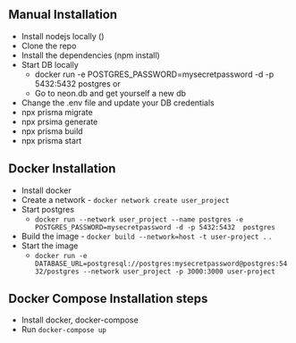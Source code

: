 ## Manual Installation
- Install nodejs locally ()
- Clone the repo
- Install the dependencies (npm install)
- Start DB locally
    -  docker run -e POSTGRES_PASSWORD=mysecretpassword  -d -p 5432:5432 postgres
    or
    -  Go to neon.db and get yourself a new db
- Change the .env file and update your DB credentials
- npx prisma migrate
- npx prsima generate
- npx prisma build
- npx prisma start

## Docker Installation
- Install docker
- Create a network - `docker network create user_project`
- Start postgres
    - `docker run --network user_project --name postgres -e POSTGRES_PASSWORD=mysecretpassword -d -p 5432:5432  postgres`
- Build the image - `docker build --network=host -t user-project .` .
- Start the image 
    - `docker run -e DATABASE_URL=postgresql://postgres:mysecretpassword@postgres:5432/postgres --network user_project -p 3000:3000 user-project`


## Docker Compose Installation steps
 - Install docker, docker-compose
 - Run `docker-compose up`
 

